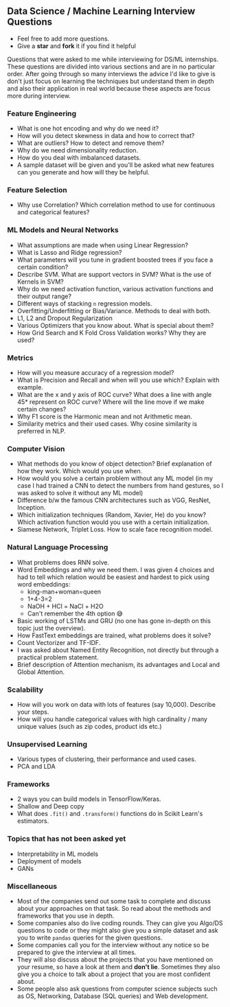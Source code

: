 
## Data Science / Machine Learning Interview Questions

* Feel free to add more questions.
* Give a **star** and **fork** it if you find it helpful

Questions that were asked to me while interviewing for DS/ML internships. These questions are divided into various sections and are in no particular order. After going through so many interviews the advice I'd like to give is don't just focus on learning the techniques but understand them in depth and also their application in real world because these aspects are focus more during interview.

### Feature Engineering

* What is one hot encoding and why do we need it?
* How will you detect skewness in data and how to correct that?
* What are outliers? How to detect and remove them?
* Why do we need dimensionality reduction. 
* How do you deal with imbalanced datasets.
* A sample dataset will be given and you'll be asked what new features can you generate and how will they be helpful. 

### Feature Selection

* Why use Correlation? Which correlation method to use for continuous and categorical features?

### ML Models and Neural Networks

* What assumptions are made when using Linear Regression?
* What is Lasso and Ridge regression?
* What parameters will you tune in gradient boosted trees if you face a certain condition?
* Describe SVM. What are support vectors in SVM? What is the use of Kernels in SVM?
* Why do we need activation function, various activation functions and their output range?
* Different ways of stacking `n` regression models.
* Overfitting/Underfitting or Bias/Variance. Methods to deal with both.
* L1, L2 and Dropout Regularization
* Various Optimizers that you know about. What is special about them?
* How Grid Search and K Fold Cross Validation works? Why they are used?

### Metrics

* How will you measure accuracy of a regression model?
* What is Precision and Recall and when will you use which? Explain with example.
* What are the x and y axis of ROC curve? What does a line with angle 45* represent on ROC curve? Where will the line move if we make certain changes?
* Why F1 score is the Harmonic mean and not Arithmetic mean.
* Similarity metrics and their used cases. Why cosine similarity is preferred in NLP.

### Computer Vision

* What methods do you know of object detection? Brief explanation of how they work. Which would you use when.
* How would you solve a certain problem without any ML model (in my case I had trained a CNN to detect the numbers from hand gestures, so I was asked to solve it without any ML model)
* Difference b/w the famous CNN architectures such as VGG, ResNet, Inception.
* Which initialization techniques (Random, Xavier, He) do you know? Which activation function would you use with a certain initialization.
* Siamese Network, Triplet Loss. How to scale face recognition model.

### Natural Language Processing

* What problems does RNN solve.
* Word Embeddings and why we need them. I was given 4 choices and had to tell which relation would be easiest and hardest to pick using word embeddings:
	* king-man+woman=queen
	* 1+4-3=2
	* NaOH + HCl = NaCl + H2O
	* Can't remember the 4th option 😅
* Basic working of LSTMs and GRU (no one has gone in-depth on this topic just the overview).
* How FastText embeddings are trained, what problems does it solve?
* Count Vectorizer and TF-IDF.
* I was asked about Named Entity Recognition, not directly but through a practical problem statement.
* Brief description of Attention mechanism, its advantages and Local and Global Attention.

### Scalability

* How will you work on data with lots of features (say 10,000). Describe your steps.
* How will you handle categorical values with high cardinality / many unique values (such as zip codes, product ids etc.) 

### Unsupervised Learning

* Various types of clustering, their performance and used cases.
* PCA and LDA

### Frameworks

* 2 ways you can build models in TensorFlow/Keras.
* Shallow and Deep copy
* What does `.fit()` and `.transform()` functions do in Scikit Learn's estimators.

### Topics that has not been asked yet

* Interpretability in ML models
* Deployment of models
* GANs

### Miscellaneous

* Most of the companies send out some task to complete and discuss about your approaches on that task. So read about the methods and frameworks that you use in depth.
* Some companies also do live coding rounds. They can give you Algo/DS questions to code or they might also give you a simple dataset and ask you to write `pandas` queries for the given questions.
* Some companies call you for the interview without any notice so be prepared to give the interview at all times.
* They will also discuss about the projects that you have mentioned on your resume, so have a look at them and **don't lie**. Sometimes they also give you a choice to talk about a project that you are most confident about.
* Some people also ask questions from computer science subjects such as OS, Networking, Database (SQL queries) and Web development.
